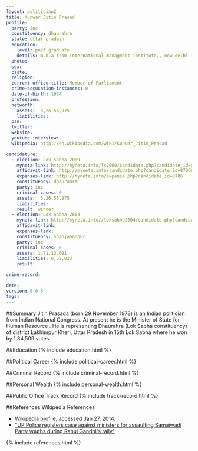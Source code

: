 ```yaml
---
layout: politician2
title: Kunwar Jitin Prasad
profile: 
  party: inc
  constituency: dhaurahra
  state: uttar pradesh
  education: 
    level: post graduate
    details: m.b.a from international managment institute,, new delhi in the year 1995-1997
  photo: 
  sex: 
  caste: 
  religion: 
  current-office-title: Member of Parliament
  crime-accusation-instances: 0
  date-of-birth: 1974
  profession: 
  networth: 
    assets:  3,26,56,975
    liabilities: 
  pan: 
  twitter: 
  website: 
  youtube-interview: 
  wikipedia: http://en.wikipedia.com/wiki/Kunwar_Jitin_Prasad

candidature: 
  - election: Lok Sabha 2009
    myneta-link: http://myneta.info/ls2009/candidate.php?candidate_id=8706
    affidavit-link: http://myneta.info/candidate.php?candidate_id=8706&scan=original
    expenses-link: http://myneta.info/expense.php?candidate_id=8706
    constituency: dhaurahra 
    party: inc
    criminal-cases: 0
    assets:  3,26,56,975
    liabilities: 
    result: winner 
  - election: Lok Sabha 2004
    myneta-link: http://myneta.info//loksabha2004/candidate.php?candidate_id=4936
    affidavit-link: 
    expenses-link: 
    constituency: shahjahanpur 
    party: inc
    criminal-cases: 0
    assets: 1,71,13,691
    liabilities: 6,52,823
    result:  

crime-record: 

date: 
version: 0.0.5
tags: 
---
```

##Summary
Jitin Prasada (born 29 November 1973) is an Indian politician from Indian National Congress. At present he is the Minister of State for Human Resource . He is representing Dhaurahra (Lok Sabha constituency) of district Lakhimpur Kheri, Uttar Pradesh in 15th Lok Sabha where he won by 1,84,509 votes.




##Education
{% include education.html %}


##Political Career
{% include political-career.html %}


##Criminal Record
{% include criminal-record.html %}


##Personal Wealth
{% include personal-wealth.html %}


##Public Office Track Record
{% include track-record.html %}


##References
Wikipedia References
- [Wikipedia profile]({{page.profile.wikipedia}}), accessed Jan 27, 2014.
- ["UP Police registers case against ministers for assaulting Samajwadi Party youths during Rahul Gandhi's rally"][wiki1]

[wiki1]: http://articles.economictimes.indiatimes.com/2011-11-16/news/30405561_1_rahul-gandhi-youths-jitin-prasad


{% include references.html %}